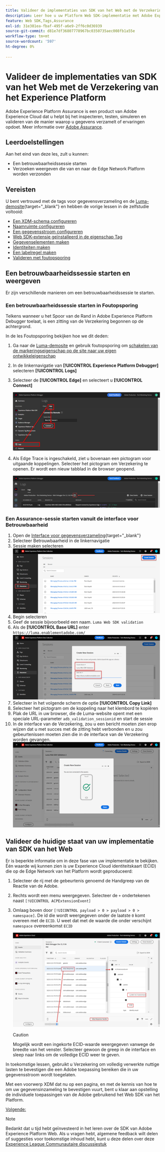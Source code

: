 ```yaml
---
title: Valideer de implementaties van SDK van het Web met de Verzekering van het Experience Platform
description: Leer hoe u uw Platform Web SDK-implementatie met Adobe Experience Platform Assurance kunt valideren. Deze les maakt deel uit van de Zelfstudie Adobe Experience Cloud met Web SDK implementeren.
feature: Web SDK,Tags,Assurance
exl-id: 31e381ea-fbaf-495f-a6e9-2ff6c0d36939
source-git-commit: d81e7df36807778967bc0350735aec008fb1a55e
workflow-type: tm+mt
source-wordcount: '597'
ht-degree: 0%

---
```


# Valideer de implementaties van SDK van het Web met de Verzekering van het Experience Platform

Adobe Experience Platform Assurance is een product van Adobe Experience Cloud dat u helpt bij het inspecteren, testen, simuleren en valideren van de manier waarop u gegevens verzamelt of ervaringen opdoet. Meer informatie over [Adobe Assurance](https://experienceleague.adobe.com/docs/experience-platform/assurance/home.html?lang=en).


## Leerdoelstellingen

Aan het eind van deze les, zult u kunnen:

* Een betrouwbaarheidssessie starten
* Verzoeken weergeven die van en naar de Edge Network Platform worden verzonden

## Vereisten

U bent vertrouwd met de tags voor gegevensverzameling en de [Luma-demosite](https://luma.enablementadobe.com/content/luma/us/en.html){target="_blank"} en hebben de vorige lessen in de zelfstudie voltooid:

* [Een XDM-schema configureren](configure-schemas.md)
* [Naamruimte configureren](configure-identities.md)
* [Een gegevensstroom configureren](configure-datastream.md)
* [Web SDK-extensie geïnstalleerd in de eigenschap Tag](install-web-sdk.md)
* [Gegevenselementen maken](create-data-elements.md)
* [Identiteiten maken](create-identities.md)
* [Een labelregel maken](create-tag-rule.md)
* [Valideren met foutopsporing](validate-with-debugger.md)


## Een betrouwbaarheidssessie starten en weergeven

Er zijn verschillende manieren om een betrouwbaarheidssessie te starten.

### Een betrouwbaarheidssessie starten in Foutopsporing

Telkens wanneer u het Spoor van de Rand in Adobe Experience Platform Debugger toelaat, is een zitting van de Verzekering begonnen op de achtergrond.

In de les Foutopsporing bekijken hoe we dit deden:

1. Ga naar de [Luma-demosite](https://luma.enablementadobe.com/content/luma/us/en.html) en gebruik foutopsporing om [schakelen van de markeringseigenschap op de site naar uw eigen ontwikkeleigenschap](validate-with-debugger.md#use-the-experience-platform-debugger-to-map-to-your-tags-property)
1. In de linkernavigatie van **[!UICONTROL Experience Platform Debugger]** selecteren **[!UICONTROL Logs]**
1. Selecteer de **[!UICONTROL Edge]** en selecteert u **[!UICONTROL Connect]**

   ![Edge-overtrekken aansluiten](assets/analytics-debugger-edgeTrace.png)
1. Als Edge Trace is ingeschakeld, ziet u bovenaan een pictogram voor uitgaande koppelingen. Selecteer het pictogram om Verzekering te openen. Er wordt een nieuw tabblad in de browser geopend.

   ![Beginnen met betrouwbaarheidssessie](assets/validate-debugger-start-assurnance.png)


### Een Assurance-sessie starten vanuit de interface voor Betrouwbaarheid

1. Open de [Interface voor gegevensverzameling](https://experience.adobe.com/#/data-collection/home){target="_blank"}
1. Selecteer Betrouwbaarheid in de linkernavigatie
1. Sessie maken selecteren
   ![Een betrouwbaarheidssessie maken](assets/assurance-create-session.png)
1. Begin selecteren
1. Geef de sessie bijvoorbeeld een naam. `Luma Web SDK validation`
1. Als de **[!UICONTROL Base URL]** enter `https://luma.enablementadobe.com/`
   ![Geef een naam op voor de betrouwbaarheidssessie](assets/assurance-name-session.png)
1. Selecteer in het volgende scherm de optie **[!UICONTROL Copy Link]**
1. Selecteer het pictogram om de koppeling naar het klembord te kopiëren
1. Plak de URL in uw browser, die de Luma-website opent met een speciale URL-parameter `adb_validation_sessionid` en start de sessie
1. In de interface van de Verzekering, zou u een bericht moeten zien erop wijzen dat u met succes met de zitting hebt verbonden en u zou gebeurtenissen moeten zien die in de interface van de Verzekering worden gevangen.
   ![Betrouwbaarheidssessie heeft verbinding](assets/assurance-success.png)

## Valideer de huidige staat van uw implementatie van SDK van het Web

Er is beperkte informatie om in deze fase van uw implementatie te bekijken. Één waarde wij kunnen zien is uw Experience Cloud identiteitskaart (ECID) die op de Edge Network van het Platform wordt geproduceerd:

1. Selecteer de rij met de gebeurtenis genoemd de Handgreep van de Reactie van de Adobe.
1. Rechts wordt een menu weergegeven. Selecteer de `+` ondertekenen naast `[!UICONTROL ACPExtensionEvent]`
1. Omlaag boven door `[!UICONTROL payload > 0 > payload > 0 > namespace]`. De id die wordt weergegeven onder de laatste `0` komt overeen met de `ECID`. U weet dat met de waarde die onder verschijnt `namespace` overeenkomst `ECID`

   ![Betrouwbaarheid valideren ECID](assets/validate-assurance-ecid.png)

   >[!CAUTION]
   >
   >Mogelijk wordt een ingekorte ECID-waarde weergegeven vanwege de breedte van het venster. Selecteer gewoon de greep in de interface en sleep naar links om de volledige ECID weer te geven.

In toekomstige lessen, gebruikt u Verzekering om volledig verwerkte nuttige lasten te bevestigen die een Adobe toepassing bereiken die in uw gegevensstroom wordt toegelaten.

Met een voorwerp XDM dat nu op een pagina, en met de kennis van hoe te om uw gegevensinzameling te bevestigen vuurt, bent u klaar aan opstelling de individuele toepassingen van de Adobe gebruikend het Web SDK van het Platform.

[Volgende: ](setup-experience-platform.md)

>[!NOTE]
>
>Bedankt dat u tijd hebt geïnvesteerd in het leren over de SDK van Adobe Experience Platform Web. Als u vragen hebt, algemene feedback wilt delen of suggesties voor toekomstige inhoud hebt, kunt u deze delen over deze [Experience League Communautaire discussiestuk](https://experienceleaguecommunities.adobe.com/t5/adobe-experience-platform-launch/tutorial-discussion-implement-adobe-experience-cloud-with-web/td-p/444996)
